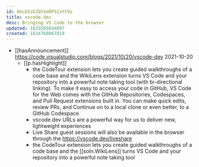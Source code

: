 ```yaml
---
id: 0eLEXzEZQtkeRPS1vtC9z
title: vscode.dev
desc: Bringing VS Code to the browser
updated: 1635565044897
created: 1634768867019
---
```


- [[hasAnnouncement]] https://code.visualstudio.com/blogs/2021/10/20/vscode-dev 2021-10-20
  - [[p.hasHighlight]] 
    - the CodeTour extension lets you create guided walkthroughs of a code base and the WikiLens extension turns VS Code and your repository into a powerful note taking tool (with bi-directional linking). To make it easy to access your code in GitHub, VS Code for the Web comes with the GitHub Repositories, Codespaces, and Pull Request extensions built in. You can make quick edits, review PRs, and Continue on to a local clone or even better, to a GitHub Codespace
    - vscode.dev URLs are a powerful way for us to deliver new, lightweight experiences
    - Live Share guest sessions will also be available in the browser through the https://vscode.dev/liveshare
    - the CodeTour extension lets you create guided walkthroughs of a code base and the [[soln.WikiLens]] turns VS Code and your repository into a powerful note taking tool
